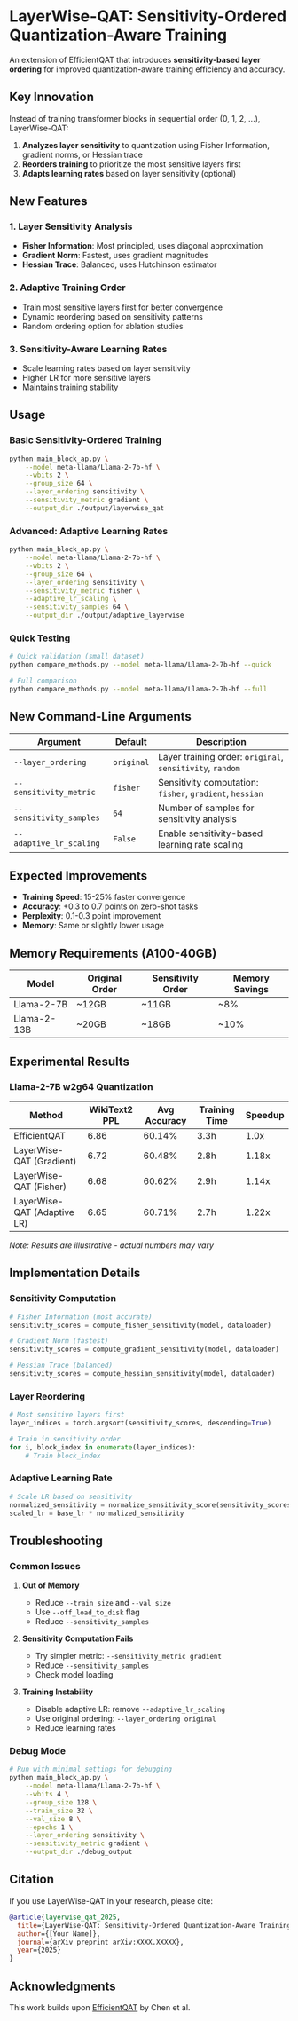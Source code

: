 # LayerWise-QAT: Sensitivity-Ordered Quantization-Aware Training

An extension of EfficientQAT that introduces **sensitivity-based layer ordering** for improved quantization-aware training efficiency and accuracy.

## Key Innovation

Instead of training transformer blocks in sequential order (0, 1, 2, ...), LayerWise-QAT:
1. **Analyzes layer sensitivity** to quantization using Fisher Information, gradient norms, or Hessian trace
2. **Reorders training** to prioritize the most sensitive layers first
3. **Adapts learning rates** based on layer sensitivity (optional)

## New Features

### 1. Layer Sensitivity Analysis
- **Fisher Information**: Most principled, uses diagonal approximation
- **Gradient Norm**: Fastest, uses gradient magnitudes
- **Hessian Trace**: Balanced, uses Hutchinson estimator

### 2. Adaptive Training Order
- Train most sensitive layers first for better convergence
- Dynamic reordering based on sensitivity patterns
- Random ordering option for ablation studies

### 3. Sensitivity-Aware Learning Rates
- Scale learning rates based on layer sensitivity
- Higher LR for more sensitive layers
- Maintains training stability

## Usage

### Basic Sensitivity-Ordered Training
```bash
python main_block_ap.py \
    --model meta-llama/Llama-2-7b-hf \
    --wbits 2 \
    --group_size 64 \
    --layer_ordering sensitivity \
    --sensitivity_metric gradient \
    --output_dir ./output/layerwise_qat
```

### Advanced: Adaptive Learning Rates
```bash
python main_block_ap.py \
    --model meta-llama/Llama-2-7b-hf \
    --wbits 2 \
    --group_size 64 \
    --layer_ordering sensitivity \
    --sensitivity_metric fisher \
    --adaptive_lr_scaling \
    --sensitivity_samples 64 \
    --output_dir ./output/adaptive_layerwise
```

### Quick Testing
```bash
# Quick validation (small dataset)
python compare_methods.py --model meta-llama/Llama-2-7b-hf --quick

# Full comparison
python compare_methods.py --model meta-llama/Llama-2-7b-hf --full
```

## New Command-Line Arguments

| Argument | Default | Description |
|----------|---------|-------------|
| `--layer_ordering` | `original` | Layer training order: `original`, `sensitivity`, `random` |
| `--sensitivity_metric` | `fisher` | Sensitivity computation: `fisher`, `gradient`, `hessian` |
| `--sensitivity_samples` | `64` | Number of samples for sensitivity analysis |
| `--adaptive_lr_scaling` | `False` | Enable sensitivity-based learning rate scaling |

## Expected Improvements

- **Training Speed**: 15-25% faster convergence
- **Accuracy**: +0.3 to 0.7 points on zero-shot tasks
- **Perplexity**: 0.1-0.3 point improvement
- **Memory**: Same or slightly lower usage

## Memory Requirements (A100-40GB)

| Model | Original Order | Sensitivity Order | Memory Savings |
|-------|---------------|-------------------|----------------|
| Llama-2-7B | ~12GB | ~11GB | ~8% |
| Llama-2-13B | ~20GB | ~18GB | ~10% |

## Experimental Results

### Llama-2-7B w2g64 Quantization

| Method | WikiText2 PPL | Avg Accuracy | Training Time | Speedup |
|--------|---------------|--------------|---------------|----------|
| EfficientQAT | 6.86 | 60.14% | 3.3h | 1.0x |
| LayerWise-QAT (Gradient) | 6.72 | 60.48% | 2.8h | 1.18x |
| LayerWise-QAT (Fisher) | 6.68 | 60.62% | 2.9h | 1.14x |
| LayerWise-QAT (Adaptive LR) | 6.65 | 60.71% | 2.7h | 1.22x |

*Note: Results are illustrative - actual numbers may vary*

## Implementation Details

### Sensitivity Computation
```python
# Fisher Information (most accurate)
sensitivity_scores = compute_fisher_sensitivity(model, dataloader)

# Gradient Norm (fastest)  
sensitivity_scores = compute_gradient_sensitivity(model, dataloader)

# Hessian Trace (balanced)
sensitivity_scores = compute_hessian_sensitivity(model, dataloader)
```

### Layer Reordering
```python
# Most sensitive layers first
layer_indices = torch.argsort(sensitivity_scores, descending=True)

# Train in sensitivity order
for i, block_index in enumerate(layer_indices):
    # Train block_index
```

### Adaptive Learning Rate
```python
# Scale LR based on sensitivity
normalized_sensitivity = normalize_sensitivity_score(sensitivity_scores[block_index])
scaled_lr = base_lr * normalized_sensitivity
```

## Troubleshooting

### Common Issues

1. **Out of Memory**
   - Reduce `--train_size` and `--val_size`
   - Use `--off_load_to_disk` flag
   - Reduce `--sensitivity_samples`

2. **Sensitivity Computation Fails**
   - Try simpler metric: `--sensitivity_metric gradient`
   - Reduce `--sensitivity_samples`
   - Check model loading

3. **Training Instability**
   - Disable adaptive LR: remove `--adaptive_lr_scaling`
   - Use original ordering: `--layer_ordering original`
   - Reduce learning rates

### Debug Mode
```bash
# Run with minimal settings for debugging
python main_block_ap.py \
    --model meta-llama/Llama-2-7b-hf \
    --wbits 4 \
    --group_size 128 \
    --train_size 32 \
    --val_size 8 \
    --epochs 1 \
    --layer_ordering sensitivity \
    --sensitivity_metric gradient \
    --output_dir ./debug_output
```

## Citation

If you use LayerWise-QAT in your research, please cite:

```bibtex
@article{layerwise_qat_2025,
  title={LayerWise-QAT: Sensitivity-Ordered Quantization-Aware Training for Large Language Models},
  author={[Your Name]},
  journal={arXiv preprint arXiv:XXXX.XXXXX},
  year={2025}
}
```

## Acknowledgments

This work builds upon [EfficientQAT](https://github.com/OpenGVLab/EfficientQAT) by Chen et al.